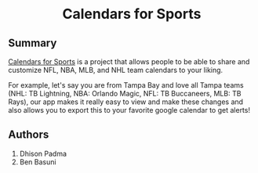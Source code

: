 <h1 align="center">
  <br><br><strong>Calendars for Sports</strong>
</h1>


## Summary
[Calendars for Sports](http://calendarsforsports.com "Calendars for Sports") is a project that allows people to be able to share and customize NFL, NBA, MLB, and NHL team calendars to your liking.  

For example, let's say you are from Tampa Bay and love all Tampa teams (NHL: TB Lightning, NBA: Orlando Magic, NFL: TB Buccaneers, MLB: TB Rays), our app makes it really easy to view and make these changes and also allows you to export this to your favorite google calendar to get alerts!

## Authors
1. Dhison Padma
2. Ben Basuni

